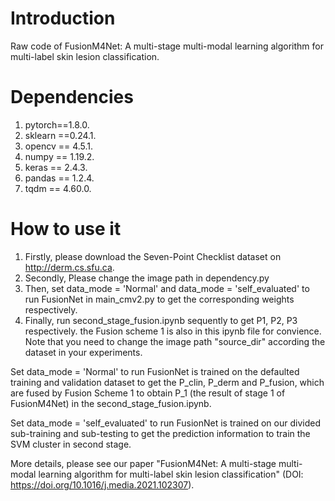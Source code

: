 # Introduction
Raw code of FusionM4Net: A multi-stage multi-modal learning algorithm for multi-label skin lesion classification.

# Dependencies
1. pytorch==1.8.0.
2. sklearn ==0.24.1.
3. opencv == 4.5.1.
4. numpy == 1.19.2.
5. keras == 2.4.3.
6. pandas == 1.2.4.
7. tqdm == 4.60.0.


# How to use it
1. Firstly, please download the Seven-Point Checklist dataset on http://derm.cs.sfu.ca.
2. Secondly, Please change the image path in dependency.py
3. Then, set data_mode = 'Normal' and data_mode = 'self_evaluated' to run FusionNet in main_cmv2.py
to get the corresponding weights respectively. 
4. Finally, run second_stage_fusion.ipynb sequently to get P1, P2, P3 respectively.
the Fusion scheme 1 is also in this ipynb file for convience.
Note that you need to change the image path "source_dir" according the dataset in your experiments.

Set data_mode = 'Normal' to run FusionNet is trained on the defaulted training and validation dataset to get 
the P_clin, P_derm and P_fusion, which are fused by Fusion Scheme 1 to obtain P_1 (the result of stage 1 of FusionM4Net) in the second_stage_fusion.ipynb.

Set data_mode = 'self_evaluated' to run FusionNet is trained on our divided sub-training and sub-testing
to get the prediction information to train the SVM cluster in second stage.

More details, please see our paper "FusionM4Net: A multi-stage multi-modal learning algorithm for multi-label skin lesion classification" (DOI: https://doi.org/10.1016/j.media.2021.102307). 





